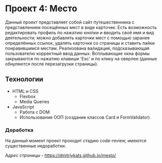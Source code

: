 # Проект 4: Место

Данный проект представляет собой сайт путешественника с представлением посещённых мест в виде карточек.  Есть возможность редактировать профиль по нажатию кнопки и вводить своё имя и вид деятельности; можно добавлять карточки мест с помощью заранее определённых ссылок, удалять карточки со страницы и ставить лайки понравившимся местам. Реализована валидация, подсказывающая пользователю корректный ввод данных. Всплывающие окна формы закрываются по нажатию клавиши 'Esc' и по клику на оверлее (данные обнуляются после перезагрузки страницы).

## Технологии

* HTML и CSS
  * Flexbox
  * Media Queries
* JavaScript
  * Работа с DOM
  * Использование ООП (создание классов Card и FormValidator)
  


### Доработка

На данный момент проект проходит стадию code-review, имеются существенные недоработки.

*Адрес страницы* - https://dmitriykats.github.io/mesto/
